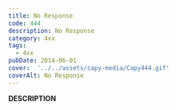 ```yaml
---
title: No Response
code: 444
description: No Response
category: 4xx
tags:
  - 4xx
pubDate: 2014-06-01
cover:  '../../assets/capy-media/Capy444.gif'
coverAlt: No Response
---
```


__DESCRIPTION__